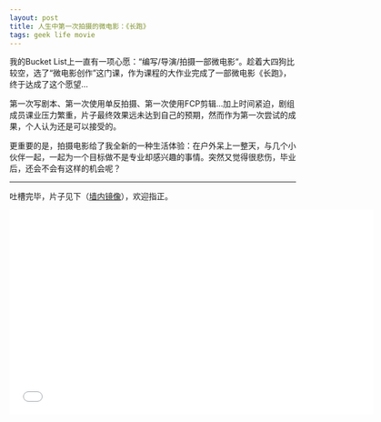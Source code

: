 ```yaml
---
layout: post
title: 人生中第一次拍摄的微电影：《长跑》
tags: geek life movie
---
```


我的Bucket List上一直有一项心愿：“编写/导演/拍摄一部微电影“。趁着大四狗比较空，选了“微电影创作”这门课，作为课程的大作业完成了一部微电影《长跑》，终于达成了这个愿望…

第一次写剧本、第一次使用单反拍摄、第一次使用FCP剪辑…加上时间紧迫，剧组成员课业压力繁重，片子最终效果远未达到自己的预期，然而作为第一次尝试的成果，个人认为还是可以接受的。

更重要的是，拍摄电影给了我全新的一种生活体验：在户外呆上一整天，与几个小伙伴一起，一起为一个目标做不是专业却感兴趣的事情。突然又觉得很悲伤，毕业后，还会不会有这样的机会呢？

----

吐槽完毕，片子见下（[墙内镜像](http://pan.baidu.com/s/1i3Fw2o9)），欢迎指正。

<iframe width="640" height="360" src="//www.youtube.com/embed/dQf-lTpRmR8" frameborder="0" allowfullscreen></iframe>
